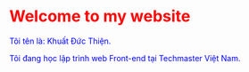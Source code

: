 <h1 style="color: red">Welcome to my website</h1>
<p style="color: blue"> Tôi tên là: Khuất Đức Thiện.</p>
<p style="color: blue"> Tôi đang học lập trình web Front-end tại Techmaster Việt Nam.</p>
